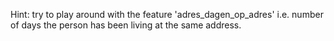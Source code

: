 Hint: try to play around with the feature 'adres_dagen_op_adres' i.e. number of days the person has been living at the same address.